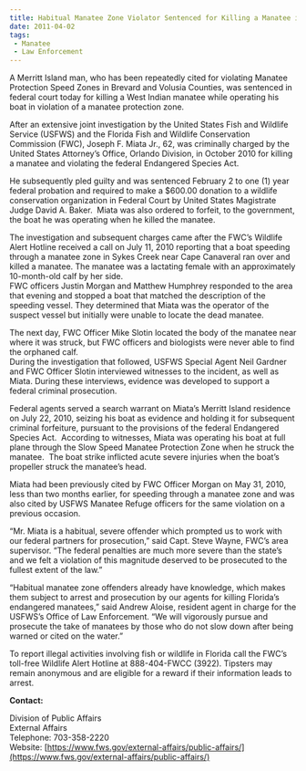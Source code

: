 ```yaml
---
title: Habitual Manatee Zone Violator Sentenced for Killing a Manatee in Brevard County, Florida
date: 2011-04-02
tags:
 - Manatee
 - Law Enforcement
---
```


A Merritt Island man, who has been repeatedly cited for violating Manatee Protection Speed Zones in Brevard and Volusia Counties, was sentenced in federal court today for killing a West Indian manatee while operating his boat in violation of a manatee protection zone.  

After an extensive joint investigation by the United States Fish and Wildlife Service (USFWS) and the Florida Fish and Wildlife Conservation Commission (FWC), Joseph F. Miata Jr., 62, was criminally charged by the United States Attorney’s Office, Orlando Division, in October 2010 for killing a manatee and violating the federal Endangered Species Act.    

He subsequently pled guilty and was sentenced February 2 to one (1) year federal probation and required to make a $600.00 donation to a wildlife conservation organization in Federal Court by United States Magistrate Judge David A. Baker.  Miata was also ordered to forfeit, to the government, the boat he was operating when he killed the manatee.

The investigation and subsequent charges came after the FWC’s Wildlife Alert Hotline received a call on July 11, 2010 reporting that a boat speeding through a manatee zone in Sykes Creek near Cape Canaveral ran over and killed a manatee. The manatee was a lactating female with an approximately 10-month-old calf by her side.   
FWC officers Justin Morgan and Matthew Humphrey responded to the area that evening and stopped a boat that matched the description of the speeding vessel. They determined that Miata was the operator of the suspect vessel but initially were unable to locate the dead manatee.    

The next day, FWC Officer Mike Slotin located the body of the manatee near where it was struck, but FWC officers and biologists were never able to find the orphaned calf.  
During the investigation that followed, USFWS Special Agent Neil Gardner and FWC Officer Slotin interviewed witnesses to the incident, as well as Miata. During these interviews, evidence was developed to support a federal criminal prosecution.  

Federal agents served a search warrant on Miata’s Merritt Island residence on July 22, 2010, seizing his boat as evidence and holding it for subsequent criminal forfeiture, pursuant to the provisions of the federal Endangered Species Act.  According to witnesses, Miata was operating his boat at full plane through the Slow Speed Manatee Protection Zone when he struck the manatee.  The boat strike inflicted acute severe injuries when the boat’s propeller struck the manatee’s head.    

Miata had been previously cited by FWC Officer Morgan on May 31, 2010, less than two months earlier, for speeding through a manatee zone and was also cited by USFWS Manatee Refuge officers for the same violation on a previous occasion.   

“Mr. Miata is a habitual, severe offender which prompted us to work with our federal partners for prosecution,” said Capt. Steve Wayne, FWC’s area supervisor. “The federal penalties are much more severe than the state’s and we felt a violation of this magnitude deserved to be prosecuted to the fullest extent of the law.”    

“Habitual manatee zone offenders already have knowledge, which makes them subject to arrest and prosecution by our agents for killing Florida’s endangered manatees,” said Andrew Aloise, resident agent in charge for the USFWS’s Office of Law Enforcement. “We will vigorously pursue and prosecute the take of manatees by those who do not slow down after being warned or cited on the water.”   

To report illegal activities involving fish or wildlife in Florida call the FWC’s toll-free Wildlife Alert Hotline at 888-404-FWCC (3922). Tipsters may remain anonymous and are eligible for a reward if their information leads to arrest.

**Contact:**

Division of Public Affairs  
External Affairs  
Telephone: 703-358-2220  
Website: [https://www.fws.gov/external-affairs/public-affairs/](https://www.fws.gov/external-affairs/public-affairs/)
